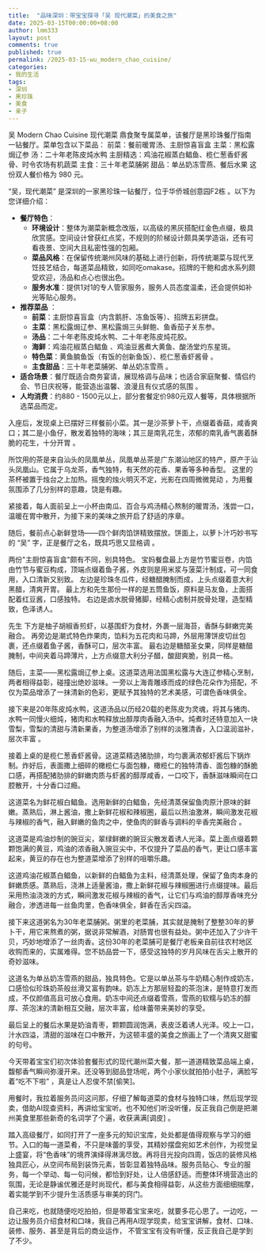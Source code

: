 ```yaml
---
title:  "品味深圳：带宝宝探寻「吴 现代潮菜」的美食之旅"
date: 2025-03-15T00:00:00+08:00
author: lmm333
layout: post
comments: true
published: true
permalink: /2025-03-15-wu_modern_chao_cuisine/
categories:
- 我的生活
tags:
- 深圳
- 黑珍珠
- 美食
- 亲子
---
```


吴 Modern Chao Cuisine 现代潮菜 鼎食聚专属菜单，该餐厅是黑珍珠餐厅指南一钻餐厅。菜单包含以下菜品：
前菜：餐前暖胃汤、主厨惊喜盲盒
主菜：黑松露焗辽参
汤：二十年老陈皮炖水鸭
主厨精选：鸡油花椒蒸白鲳鱼、榄仁葱香虾酱骨、时令农场有机蔬菜
主食：三十年老菜脯粥
甜品：单丛奶冻雪燕、餐后水果
这份双人餐价格为 980 元。


“吴，现代潮菜” 是深圳的一家黑珍珠一钻餐厅，位于华侨城创意园F2栋 。以下为您详细介绍：
- **餐厅特色**：
    - **环境设计**：整体为潮菜新概念改版，以高级的黑灰搭配红金色点缀，极具欣赏感。空间设计曾获红点奖，不规则的阶梯设计颇具美学造诣，还有可看夜景、空间大且私密性强的包厢。
    - **菜品风格**：在保留传统潮州风味的基础上进行创新，将传统潮菜与现代烹饪技艺结合，每道菜品精致，如同吃omakase。招牌的干鲍和卤水系列颇受欢迎，汤品和点心也很出色。
    - **服务水准**：提供1对1的专人管家服务，服务人员态度温柔，还会提供如补光等贴心服务。 
- **推荐菜品** ：
    - **前菜**：主厨惊喜盲盒（内含鹅肝、冻鱼饭等）、招牌五彩拼盘。
    - **主菜**：黑松露焗辽参、黑松露焗三头鲜鲍、鱼香茄子关东参。
    - **汤品**：二十年老陈皮炖水鸭、二十年老陈皮炖花胶。 
    - **海鲜**：鸡油花椒蒸白鲳鱼 、鸡油豆酱煮大黄鱼、酸汤堂灼东星斑。
    - **特色菜**：黄鱼腩鱼饭（有饭的创新鱼饭）、榄仁葱香虾酱骨 。
    - **主食甜品**：三十年老菜脯粥、单丛奶冻雪燕 。 
- **适合场景**：餐厅既适合商务宴请，展现格调与品味；也适合家庭聚餐、情侣约会、节日庆祝等，能营造出温馨、浪漫且有仪式感的氛围 。 
- **人均消费**：约880 - 1500元以上，部分套餐定价980元双人餐等，具体根据所选菜品而定。



入座后，发现桌上已摆好三样餐前小菜。其一是沙茶萝卜干，点缀着香菇，咸香爽口；其二是小鱼仔，散发着独特的海味；其三是南乳花生，浓郁的南乳香气裹着酥脆的花生，十分开胃 。 

所饮用的茶是来自汕头的凤凰单丛，凤凰单丛茶是广东潮汕地区的特产，原产于汕头凤凰山。它属于乌龙茶，香气独特，有天然的花香、果香等多种香型。 这里的茶杯被置于烛台之上加热。摇曳的烛火明灭不定，光影在四周微微晃动 ，为用餐氛围添了几分别样的意趣，饶是有趣。 

紧接着，每人面前呈上一小杯由南瓜、百合与鸡汤精心熬制的暖胃汤，浅尝一口，温暖在胃中散开，为接下来的美味之旅开启了舒适的序章。 

随后，餐前点心新鲜登场——四个鲜肉馅饼精致摆放。饼面上，以萝卜汁巧妙书写的 “吴” 字，正是餐厅之名，既具巧思又显格调 。 


两份"主厨惊喜盲盒"颇有不同，别具特色。
宝妈餐盘最上方是竹节蜜豆卷，内馅由竹节与蜜豆构成，顶端点缀着鱼子酱，外皮则是用米浆与菠菜汁制成，可一同食用，入口清新又别致。
左边是珍珠冬瓜件，经糖醋腌制而成，上头点缀着意大利黑醋，清爽开胃。
最上方和先生那份一样的是五筒鱼饭，原料是马友鱼，上面搭配着红豆酱，口感独特。
右边是卤水脱骨猪脚，经精心卤制并脱骨处理，造型精致，色泽诱人。

先生
下方是柚子胡椒香煎虾，以基围虾为食材，外裹一层海苔，香酥与鲜嫩完美融合。
再旁边是潮式特色炸果肉，馅料为五花肉和马蹄，外层用薄饼皮切丝包裹，还点缀着鱼子酱，香酥可口，层次丰富。
最右边是糖醋圣女果，同样是糖醋腌制，中间夹着马蹄薄片，上方点缀意大利分子醋，酸甜爽脆，别具一格。 

随后，主菜——黑松露焗辽参上桌。这道菜选用法国黑松露与大连辽参精心烹制，两者相得益彰，碰撞出绝妙滋味。一旁以上海青雕琢而成的绿色花朵作为搭配，不仅为菜品增添了一抹清新的色彩，更赋予其独特的艺术美感，可谓色香味俱全。 

接下来是20年陈皮炖水鸭，这道汤品以历经20载的老陈皮为灵魂，将其与猪肉、水鸭一同慢火细炖，猪肉和水鸭释放出醇厚肉香融入汤中。炖煮时还特意加入一块雪梨，雪梨的清甜与清新果香，为整道汤增添了别样的淡雅清香，入口温润滋补，层次丰富 。 

接着上桌的是榄仁葱香虾酱骨。这道菜精选猪肋排，均匀裹满浓郁虾酱后下锅炸制。炸好后，表面撒上细碎的橄榄仁与面包糠，橄榄仁的独特清香、面包糠的酥脆口感，再搭配猪肋排的鲜嫩肉质与虾酱的醇厚咸香，一口咬下，香酥滋味瞬间在口腔散开，十分香口过瘾。 

这道菜名为鲜花椒白鲳鱼。选用新鲜的白鲳鱼，先经清蒸保留鱼肉原汁原味的鲜嫩。蒸熟后，淋上酱油，撒上新鲜花椒和辣椒圈，最后以热油激淋，瞬间激发花椒与辣椒的香气，融入鲜嫩的鱼肉之中，使鱼肉的鲜香与调料的辛香完美融合 。 

这道菜是鸡油炒制的豌豆尖，翠绿鲜嫩的豌豆尖散发着诱人光泽。菜上面点缀着颗颗饱满的黄豆，鸡油的浓香融入豌豆尖中，不仅提升了菜品的香气，更让口感丰富起来，黄豆的存在也为整道菜增添了别样的咀嚼乐趣。 

这道鸡油花椒蒸白鲳鱼，以新鲜的白鲳鱼为主料，经清蒸处理，保留了鱼肉本身的鲜嫩质感。蒸熟后，浇淋上适量酱油，撒上新鲜花椒与辣椒圈进行点缀提味。最后采用热油浇泼的方式，瞬间激发花椒与辣椒的香气，让它们与鸡油的醇厚香味充分融合，渗透进每一丝鱼肉里，色香味俱全，鲜香在舌尖四溢。 

接下来这道粥名为30年老菜脯粥。粥里的老菜脯，其实就是腌制了整整30年的萝卜干，用它来熬煮的粥，据说非常解酒，对肠胃也很有益处。粥中还加入了少许干贝，巧妙地增添了一丝肉香。这份30年的老菜脯可是餐厅老板亲自前往农村地区收购而来的，实属难得。您不妨品尝一下，感受这独特的岁月风味在舌尖上散开的奇妙滋味。  

这道名为单丛奶冻雪燕的甜品，独具特色。它是以单丛茶与牛奶精心制作成奶冻，口感恰似珍珠奶茶般丝滑又富有韵味。奶冻上方那层轻盈的茶泡沫，是特意打发而成，不仅颜值高且可放心食用。奶冻中间还点缀着雪燕，雪燕的软糯与奶冻的醇厚、茶泡沫的清新相互交融，层次丰富，给味蕾带来美妙的享受。 

最后呈上的餐后水果是奶油青枣，颗颗圆润饱满，表皮泛着诱人光泽。咬上一口，汁水四溢，清甜的滋味在口中散开，为这顿丰盛的美食之旅画上了一个清爽又甜蜜的句号。 




今天带着宝宝们初次体验套餐形式的现代潮州菜大餐，那一道道精致菜品端上桌，馥郁香气瞬间弥漫开来。还没等到甜品登场呢，两个小家伙就拍拍小肚子，满脸写着“吃不下啦” ，真是让人忍俊不禁[偷笑]。

用餐时，我拉着服务员问这问那，仔细了解每道菜的食材与独特口味，然后现学现卖，借助AI现查资料，再讲给宝宝听。也不知他们听没听懂，反正我自己倒是把潮州美食里那些新奇的名词学了个遍，收获满满[调皮] 。 


踏入高级餐厅，如同打开了一座多元的知识宝库，处处都是值得观察与学习的细节。入口的每一道菜肴，不只是味蕾的享受，其精妙摆盘宛如艺术创作，为视觉呈上盛宴，将“色香味”的境界演绎得淋漓尽致。再将目光投向四周，饭店的装修风格独具匠心，从空间布局到装饰元素，皆彰显着独特品味。服务员贴心、专业的服务，每一个举动、每一句问候，都恰到好处，让人倍感舒适。而整体环境营造出的氛围，无论是静谧优雅还是时尚现代，都与美食相得益彰，从这些方面细细揣摩，着实能学到不少提升生活质感与审美的窍门。 


自己来吃，也就随便吃吃拍拍，但是带着宝宝来吃，就要多花心思了。一边吃，一边让服务员介绍食材和口味，我自己再用AI现学现卖，给宝宝讲解，食材、口味、装修、服务、甚至是背后的商业运作， 不管宝宝有没有听懂，反正我自己是学到了不少。

